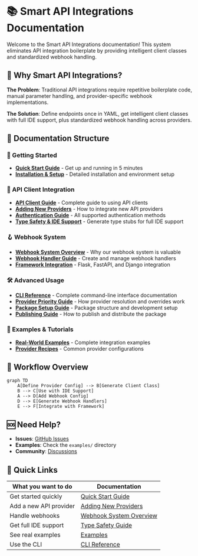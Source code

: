 # 📚 Smart API Integrations Documentation

Welcome to the Smart API Integrations documentation! This system eliminates API integration boilerplate by providing intelligent client classes and standardized webhook handling.

## 🎯 Why Smart API Integrations?

**The Problem**: Traditional API integrations require repetitive boilerplate code, manual parameter handling, and provider-specific webhook implementations.

**The Solution**: Define endpoints once in YAML, get intelligent client classes with full IDE support, plus standardized webhook handling across providers.

## 📖 Documentation Structure

### 🚀 Getting Started
- **[Quick Start Guide](quick-start-guide.md)** - Get up and running in 5 minutes
- **[Installation & Setup](installation-setup.md)** - Detailed installation and environment setup

### 🔌 API Client Integration
- **[API Client Guide](api-client-guide.md)** - Complete guide to using API clients
- **[Adding New Providers](adding-new-providers.md)** - How to integrate new API providers
- **[Authentication Guide](authentication-guide.md)** - All supported authentication methods
- **[Type Safety & IDE Support](type-safety-guide.md)** - Generate type stubs for full IDE support

### 🪝 Webhook System
- **[Webhook System Overview](webhook-system-overview.md)** - Why our webhook system is valuable
- **[Webhook Handler Guide](webhook-handler-guide.md)** - Create and manage webhook handlers
- **[Framework Integration](framework-integration-guide.md)** - Flask, FastAPI, and Django integration

### 🛠️ Advanced Usage
- **[CLI Reference](cli-reference.md)** - Complete command-line interface documentation
- **[Provider Priority Guide](provider-priority-guide.md)** - How provider resolution and overrides work
- **[Package Setup Guide](package-setup-guide.md)** - Package structure and development setup
- **[Publishing Guide](publishing-guide.md)** - How to publish and distribute the package

### 🎯 Examples & Tutorials
- **[Real-World Examples](examples/README.md)** - Complete integration examples
- **[Provider Recipes](provider-recipes.md)** - Common provider configurations

## 🔄 Workflow Overview

```mermaid
graph TD
    A[Define Provider Config] --> B[Generate Client Class]
    B --> C[Use with IDE Support]
    A --> D[Add Webhook Config]
    D --> E[Generate Webhook Handlers]
    E --> F[Integrate with Framework]
```

## 🆘 Need Help?

- **Issues**: [GitHub Issues](https://github.com/yourusername/smart-api-integrations/issues)
- **Examples**: Check the `examples/` directory
- **Community**: [Discussions](https://github.com/yourusername/smart-api-integrations/discussions)

## 🚀 Quick Links

| What you want to do | Documentation |
|---------------------|---------------|
| Get started quickly | [Quick Start Guide](quick-start-guide.md) |
| Add a new API provider | [Adding New Providers](adding-new-providers.md) |
| Handle webhooks | [Webhook System Overview](webhook-system-overview.md) |
| Get full IDE support | [Type Safety Guide](type-safety-guide.md) |
| See real examples | [Examples](examples/README.md) |
| Use the CLI | [CLI Reference](cli-reference.md) | 